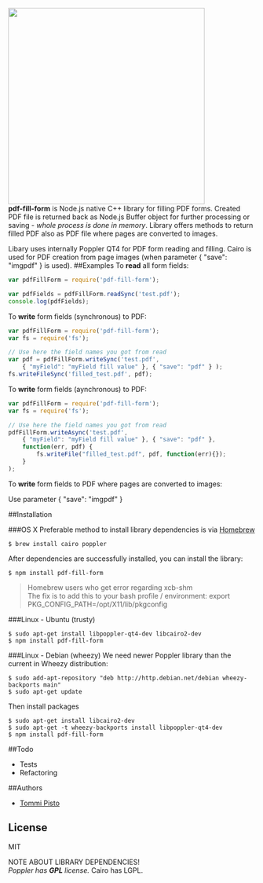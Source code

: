<img src="http://res.cloudinary.com/tpisto/image/upload/v1428317033/pdf-fill-form-logo_rlfj7o.png" width="400"><br/>
**pdf-fill-form** is Node.js native C++ library for filling PDF forms. Created PDF file is returned back as Node.js Buffer object for further processing or saving - *whole process is done in memory*. Library offers methods to return filled PDF also as PDF file where pages are converted to images.

Libary uses internally Poppler QT4 for PDF form reading and filling. Cairo is used for PDF creation from page images (when parameter { "save": "imgpdf" } is used). 
##Examples
To **read** all form fields:  

```javascript
var pdfFillForm = require('pdf-fill-form');

var pdfFields = pdfFillForm.readSync('test.pdf');
console.log(pdfFields);
```
To **write** form fields (synchronous) to PDF:

```javascript
var pdfFillForm = require('pdf-fill-form');
var fs = require('fs');

// Use here the field names you got from read
var pdf = pdfFillForm.writeSync('test.pdf', 
	{ "myField": "myField fill value" }, { "save": "pdf" } );
fs.writeFileSync('filled_test.pdf', pdf);
```
To **write** form fields (aynchronous) to PDF:

```javascript
var pdfFillForm = require('pdf-fill-form');
var fs = require('fs');

// Use here the field names you got from read
pdfFillForm.writeAsync('test.pdf', 
	{ "myField": "myField fill value" }, { "save": "pdf" }, 
	function(err, pdf) {
		fs.writeFile("filled_test.pdf", pdf, function(err){});
	}
);
```
To **write** form fields to PDF where pages are converted to images:  

Use parameter { "save": "imgpdf" }

##Installation

###OS X
Preferable method to install library dependencies is via [Homebrew](http://brew.sh/)

```
$ brew install cairo poppler
```
After dependencies are successfully installed, you can install the library:

```
$ npm install pdf-fill-form
```  
> Homebrew users who get error regarding xcb-shm  
> The fix is to add this to your bash profile / environment: export PKG_CONFIG_PATH=/opt/X11/lib/pkgconfig

###Linux - Ubuntu (trusty)
```
$ sudo apt-get install libpoppler-qt4-dev libcairo2-dev
$ npm install pdf-fill-form
```
###Linux - Debian (wheezy)
We need newer Poppler library than the current in Wheezy distribution: 

```
$ sudo add-apt-repository "deb http://http.debian.net/debian wheezy-backports main"     
$ sudo apt-get update
```
Then install packages

```
$ sudo apt-get install libcairo2-dev
$ sudo apt-get -t wheezy-backports install libpoppler-qt4-dev 
$ npm install pdf-fill-form
```
##Todo
* Tests
* Refactoring

##Authors
- [Tommi Pisto](https://github.com/tpisto)

## License
MIT  

NOTE ABOUT LIBRARY DEPENDENCIES!   
*Poppler has* ***GPL*** *license.* Cairo has LGPL.